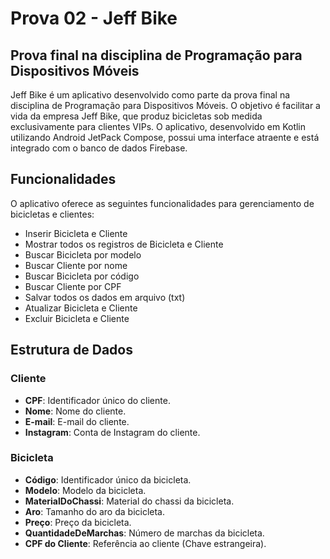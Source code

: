 # Prova 02 - Jeff Bike
## Prova final na disciplina de Programação para Dispositivos Móveis

Jeff Bike é um aplicativo desenvolvido como parte da prova final na disciplina de Programação para Dispositivos Móveis. O objetivo é facilitar a vida da empresa Jeff Bike, que produz bicicletas sob medida exclusivamente para clientes VIPs. O aplicativo, desenvolvido em Kotlin utilizando Android JetPack Compose, possui uma interface atraente e está integrado com o banco de dados Firebase.

## Funcionalidades
O aplicativo oferece as seguintes funcionalidades para gerenciamento de bicicletas e clientes:

- Inserir Bicicleta e Cliente
- Mostrar todos os registros de Bicicleta e Cliente
- Buscar Bicicleta por modelo
- Buscar Cliente por nome
- Buscar Bicicleta por código
- Buscar Cliente por CPF
- Salvar todos os dados em arquivo (txt)
- Atualizar Bicicleta e Cliente
- Excluir Bicicleta e Cliente

## Estrutura de Dados

### Cliente
- **CPF**: Identificador único do cliente.
- **Nome**: Nome do cliente.
- **E-mail**: E-mail do cliente.
- **Instagram**: Conta de Instagram do cliente.

### Bicicleta
- **Código**: Identificador único da bicicleta.
- **Modelo**: Modelo da bicicleta.
- **MaterialDoChassi**: Material do chassi da bicicleta.
- **Aro**: Tamanho do aro da bicicleta.
- **Preço**: Preço da bicicleta.
- **QuantidadeDeMarchas**: Número de marchas da bicicleta.
- **CPF do Cliente**: Referência ao cliente (Chave estrangeira).
